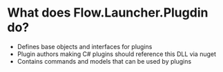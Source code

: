 ﻿What does Flow.Launcher.Plugdin do?
====

* Defines base objects and interfaces for plugins
* Plugin authors making C# plugins should reference this DLL via nuget
* Contains commands and models that can be used by plugins
